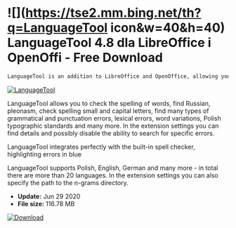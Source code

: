 # ![](https://tse2.mm.bing.net/th?q=LanguageTool icon&w=40&h=40) LanguageTool 4.8 dla LibreOffice i OpenOffi - Free Download

```sh
LanguageTool is an addition to LibreOffice and OpenOffice, allowing you to use the LanguageTool.org open proofing tools. Thanks to this you can check grammar, punctuation and find many mistakes that can not be found in the traditional dictionary.
```
[![LanguageTool](https:https://tse4.mm.bing.net/th?id=OIP.DujWCPMCvyTAJBXhRsQRqwHaFU&pid=Api)](https://softexe.net/win/business/other/languagetool:pRfhh.html)

LanguageTool allows you to check the spelling of words, find Russian, pleonasm, check spelling small and capital letters, find many types of grammatical and punctuation errors, lexical errors, word variations, Polish typographic standards and many more. In the extension settings you can find details and possibly disable the ability to search for specific errors. 
 
 
 LanguageTool integrates perfectly with the built-in spell checker, highlighting errors in blue 
 
 
 LanguageTool supports Polish, English, German and many more - in total there are more than 20 languages. In the extension settings you can also specify the path to the n-grams directory.


- **Update:** Jun 29 2020
- **File size:** 116.78 MB

[![Download](https://cdn.softexe.net/static/img/download.png)](https://softexe.net/win/business/other/languagetool:pRfhh.html)

